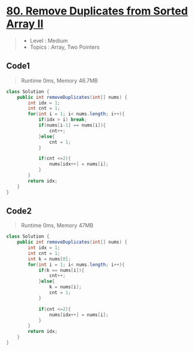 # [**80. Remove Duplicates from Sorted Array II**](https://leetcode.com/problems/remove-duplicates-from-sorted-array-ii/submissions/1575655312)
> - Level : Medium
> - Topics : Array, Two Pointers

## Code1
> Runtime 0ms, Memory 46.7MB
```java
class Solution {
    public int removeDuplicates(int[] nums) {
        int idx = 1;
        int cnt = 1;
        for(int i = 1; i< nums.length; i++){
            if(idx > i) break;
            if(nums[i-1] == nums[i]){
                cnt++;
            }else{
                cnt = 1;
            }

            if(cnt <=2){
                nums[idx++] = nums[i];
            }
        }
        return idx;
    }
}
```
## Code2
> Runtime 0ms, Memory 47MB
```java
class Solution {
    public int removeDuplicates(int[] nums) {
        int idx = 1;
        int cnt = 1;
        int k = nums[0];
        for(int i = 1; i< nums.length; i++){
            if(k == nums[i]){
                cnt++;
            }else{
                k = nums[i];
                cnt = 1;
            }

            if(cnt <=2){
                nums[idx++] = nums[i];
            }
        }
        return idx;
    }
}
```
